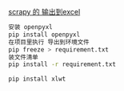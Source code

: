 

[scrapy 的 输出到excel](https://www.bilibili.com/video/BV1QY411F7Vt/?p=7&vd_source=ca1d80d51233e3cf364a2104dcf1b743)

```sh
安装 openpyxl
pip install openpyxl
在项目里执行 导出到环境文件
pip freeze > requirement.txt
装文件清单
pip install -r requirement.txt
```







```sh
pip install xlwt
```













































